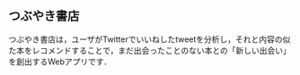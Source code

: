 ## つぶやき書店
つぶやき書店は，ユーザがTwitterでいいねしたtweetを分析し，それと内容の似た本をレコメンドすることで，まだ出会ったことのない本との「新しい出会い」を創出するWebアプリです．

